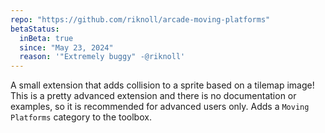 ```yaml
---
repo: "https://github.com/riknoll/arcade-moving-platforms"
betaStatus:
  inBeta: true
  since: "May 23, 2024"
  reason: '"Extremely buggy" -@riknoll'
---
```


A small extension that adds collision to a sprite based on a tilemap image! This is a pretty advanced extension and there is no documentation or examples, so it is recommended for advanced users only. Adds a `Moving Platforms` category to the toolbox.
